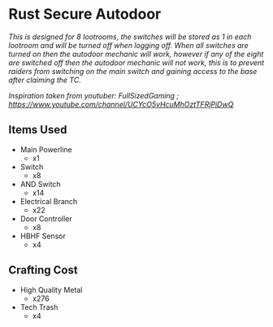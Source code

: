 # Rust Secure Autodoor
*This is designed for 8 lootrooms, the switches will be stored as 1 in each lootroom and will be turned off when logging off. When all switches are turned on then the autodoor mechanic will work, however if any of the eight are switched off then the autodoor mechanic will not work, this is to prevent raiders from switching on the main switch and gaining access to the base after claiming the TC.*

*Inspiration taken from youtuber: FullSizedGaming ; https://www.youtube.com/channel/UCYcO5vHcuMhOztTFRjPiDwQ*

## Items Used
* Main Powerline
  * x1
* Switch
  * x8
* AND Switch
  * x14
* Electrical Branch
  * x22
* Door Controller
  * x8
* HBHF Sensor
  * x4

## Crafting Cost
* High Quality Metal
  * x276
* Tech Trash
  * x4

